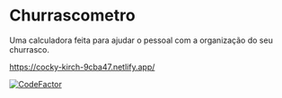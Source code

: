 # Churrascometro
Uma calculadora feita para ajudar o pessoal com a organização do seu churrasco.

https://cocky-kirch-9cba47.netlify.app/

[![CodeFactor](https://www.codefactor.io/repository/github/jonathsilva/churrascometro/badge)](https://www.codefactor.io/repository/github/jonathsilva/churrascometro)
